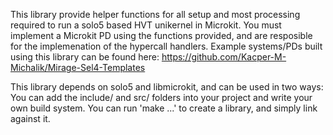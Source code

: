 This library provide helper functions for all setup and most processing required to run a solo5 based HVT unikernel in Microkit.
You must implement a Microkit PD using the functions provided, and are resposible for the implemenation of the hypercall handlers.
Example systems/PDs built using this library can be found here: https://github.com/Kacper-M-Michalik/Mirage-Sel4-Templates

This library depends on solo5 and libmicrokit, and can be used in two ways:
You can add the include/ and src/ folders into your project and write your own build system.
You can run 'make ...' to create a library, and simply link against it.